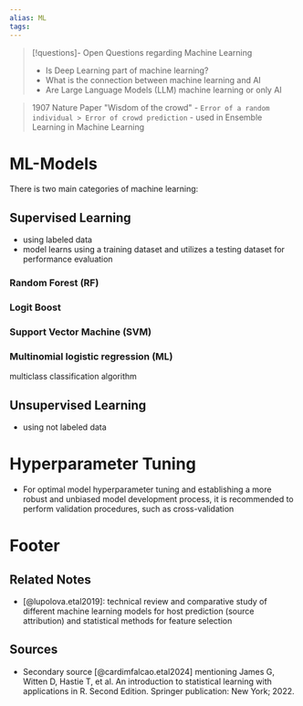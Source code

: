 ```yaml
---
alias: ML
tags: 
---
```


> [!questions]- Open Questions regarding Machine Learning
> - Is Deep Learning part of machine learning?
> - What is the connection between machine learning and AI
> - Are Large Language Models (LLM) machine learning or only AI

> 1907 Nature Paper "Wisdom of the crowd" 
	- `Error of a random individual > Error of crowd prediction`
	- used in Ensemble Learning in Machine Learning

# ML-Models
There is two main categories of machine learning: 
## Supervised Learning 
- using labeled data
- model learns using a training dataset and utilizes a testing dataset for performance evaluation

### Random Forest (RF)
### Logit Boost
### Support Vector Machine (SVM)
### Multinomial logistic regression (ML)
multiclass classification algorithm

## Unsupervised Learning
- using not labeled data

# Hyperparameter Tuning
- For optimal model hyperparameter tuning and establishing a more robust and unbiased model development process, it is recommended to perform validation procedures, such as cross-validation 

# Footer
## Related Notes
- [@lupolova.etal2019]: technical review and comparative study of different machine learning models for host prediction (source attribution) and statistical methods for feature selection 
## Sources
- Secondary source [@cardimfalcao.etal2024] mentioning  James G, Witten D, Hastie T, et al. An introduction to statistical learning with applications in R. Second Edition. Springer publication: New York; 2022.

